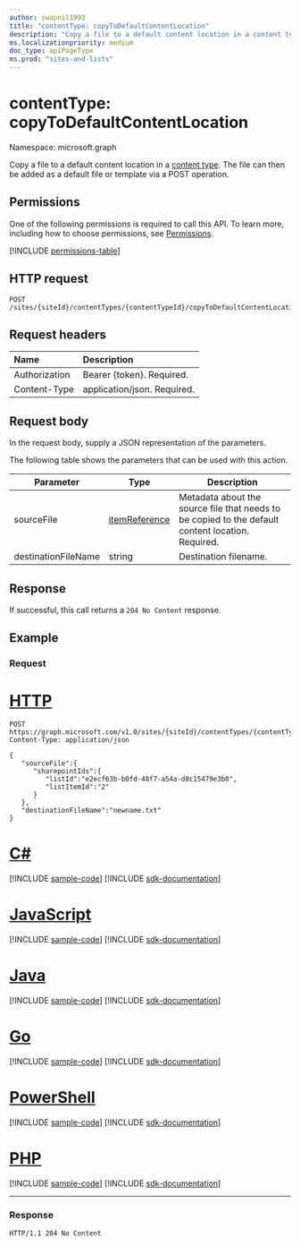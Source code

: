 ```yaml
---
author: swapnil1993
title: "contentType: copyToDefaultContentLocation"
description: "Copy a file to a default content location in a content type."
ms.localizationpriority: medium
doc_type: apiPageType
ms.prod: "sites-and-lists"
---
```


# contentType: copyToDefaultContentLocation
Namespace: microsoft.graph


Copy a file to a default content location in a [content type][contentType]. The file can then be added as a default file or template via a POST operation.

## Permissions  

One of the following permissions is required to call this API. To learn more, including how to choose permissions, see [Permissions](/graph/permissions-reference).

  

<!-- { "blockType": "permissions", "name": "contenttype_copytodefaultcontentlocation" } -->
[!INCLUDE [permissions-table](../includes/permissions/contenttype-copytodefaultcontentlocation-permissions.md)]

  

## HTTP request

<!-- {
  "blockType": "ignored"
}
-->

```http
POST /sites/{siteId}/contentTypes/{contentTypeId}/copyToDefaultContentLocation 
```

## Request headers
|Name|Description|
|:---|:---|
|Authorization|Bearer {token}. Required.|
|Content-Type|application/json. Required.|

## Request body
In the request body, supply a JSON representation of the parameters.

The following table shows the parameters that can be used with this action.


|Parameter|Type|Description|
|-|-|-|
|sourceFile| [itemReference](../resources/itemreference.md) |Metadata about the source file that needs to be copied to the default content location. Required.|
|destinationFileName| string |Destination filename. |

## Response


If successful, this call returns a `204 No Content` response.

## Example

### Request


# [HTTP](#tab/http)
<!-- {
  "blockType": "request",
  "name": "contenttype_copytodefaultcontentlocation"
}
-->
```http
POST https://graph.microsoft.com/v1.0/sites/{siteId}/contentTypes/{contentTypeId}/copyToDefaultContentLocation 
Content-Type: application/json

{
   "sourceFile":{
      "sharepointIds":{
         "listId":"e2ecf63b-b0fd-48f7-a54a-d8c15479e3b0",
         "listItemId":"2"
      }
   },
   "destinationFileName":"newname.txt"
}
```

# [C#](#tab/csharp)
[!INCLUDE [sample-code](../includes/snippets/csharp/contenttype-copytodefaultcontentlocation-csharp-snippets.md)]
[!INCLUDE [sdk-documentation](../includes/snippets/snippets-sdk-documentation-link.md)]

# [JavaScript](#tab/javascript)
[!INCLUDE [sample-code](../includes/snippets/javascript/contenttype-copytodefaultcontentlocation-javascript-snippets.md)]
[!INCLUDE [sdk-documentation](../includes/snippets/snippets-sdk-documentation-link.md)]

# [Java](#tab/java)
[!INCLUDE [sample-code](../includes/snippets/java/contenttype-copytodefaultcontentlocation-java-snippets.md)]
[!INCLUDE [sdk-documentation](../includes/snippets/snippets-sdk-documentation-link.md)]

# [Go](#tab/go)
[!INCLUDE [sample-code](../includes/snippets/go/contenttype-copytodefaultcontentlocation-go-snippets.md)]
[!INCLUDE [sdk-documentation](../includes/snippets/snippets-sdk-documentation-link.md)]

# [PowerShell](#tab/powershell)
[!INCLUDE [sample-code](../includes/snippets/powershell/contenttype-copytodefaultcontentlocation-powershell-snippets.md)]
[!INCLUDE [sdk-documentation](../includes/snippets/snippets-sdk-documentation-link.md)]

# [PHP](#tab/php)
[!INCLUDE [sample-code](../includes/snippets/php/contenttype-copytodefaultcontentlocation-php-snippets.md)]
[!INCLUDE [sdk-documentation](../includes/snippets/snippets-sdk-documentation-link.md)]

---

### Response


<!-- { "blockType": "response" } -->

```http
HTTP/1.1 204 No Content
```

  

[contentType]: ../resources/contentType.md
